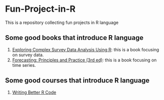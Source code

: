 # Fun-Project-in-R
This is a repository collecting fun projects in R language

## Some good books that introduce R language
1. [Exploring Complex Survey Data Analysis Using R](https://tidy-survey-r.github.io/tidy-survey-book/): this is a book focusing on survey data.
2. [Forecasting: Principles and Practice (3rd ed)](https://otexts.com/fpp3/): this is a book focusing on time series.

## Some good courses that introduce R language
1. [Writing Better R Code](https://nrennie.rbind.io/training-better-r-code/)
